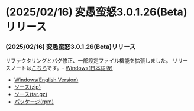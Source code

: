 # (2025/02/16) 変愚蛮怒3.0.1.26(Beta)リリース

### (2025/02/16) 変愚蛮怒3.0.1.26(Beta)リリース
リファクタリングとバグ修正、一部設定ファイル機能を拡張しました。
リリースノートは[こちら](https://github.com/hengband/hengband/releases/tag/3.0.1.26-Beta)です。- [Windows(日本語版)](https://github.com/hengband/hengband/releases/download/3.0.1.26-Beta/Hengband-3.0.1.26-Beta-jp.zip)
- [Windows(English Version)](https://github.com/hengband/hengband/releases/download/3.0.1.26-Beta/Hengband-3.0.1.26-Beta-en.zip)
- [ソース(zip)](https://github.com/hengband/hengband/archive/refs/tags/3.0.1.26-Beta.zip)
- [ソース(tar.gz)](https://github.com/hengband/hengband/archive/refs/tags/3.0.1.26-Beta.tar.gz)
- [パッケージ(rpm)](https://copr.fedorainfracloud.org/coprs/whitehara/hengband/build/8980623/)

